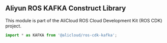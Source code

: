 ## Aliyun ROS KAFKA Construct Library

This module is part of the AliCloud ROS Cloud Development Kit (ROS CDK) project.

```ts
import * as KAFKA from '@alicloud/ros-cdk-kafka';
```